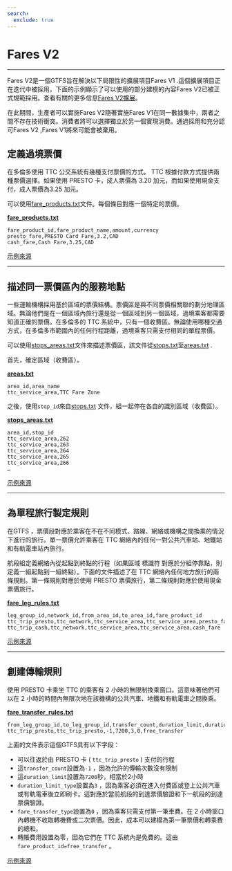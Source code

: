```yaml
---
search:
  exclude: true
---
```


# Fares V2

<hr/>

Fares V2是一個GTFS旨在解決以下局限性的擴展項目Fares V1 .這個擴展項目正在迭代中被採用，下面的示例顯示了可以使用的部分建模的內容Fares V2已被正式規範採用。查看有關的更多信息[Fares V2擴展](../../../extensions/fares-v2)。

在此期間，生產者可以實施Fares V2隨著實施Fares V1在同一數據集中，兩者之間不存在技術衝突。消費者將可以選擇獨立於另一個實現消費。通過採用和充分認可Fares V2 ,Fares V1將來可能會被棄用。

## 定義過境票價

在多倫多使用 TTC 公交系統有幾種支付票價的方式。 TTC 根據付款方式提供兩種票價選擇。如果使用 PRESTO 卡，成人票價為 3.20 加元，而如果使用現金支付，成人票價為3.25 加元。

可以使用[fare_products.txt](../../reference/#fare_productstxt)文件。每個條目對應一個特定的票價。

[**fare_products.txt**](../../reference/#fare_productstxt)

    fare_product_id,fare_product_name,amount,currency
    presto_fare,PRESTO Card Fare,3.2,CAD
    cash_fare,Cash Fare,3.25,CAD

[示例來源](https://www.ttc.ca/Fares-and-passes)

<hr/>

## 描述同一票價區內的服務地點

一些運輸機構採用基於區域的票價結構。票價區是與不同票價相關聯的劃分地理區域。無論他們是在一個區域內旅行還是從一個區域到另一個區域，過境乘客都需要知道正確的票價。在多倫多的 TTC 系統中，只有一個收費區。無論使用哪種交通方式，在多倫多市範圍內的任何行程距離，過境乘客只需支付相同的單程票價。

可以使用[stops_areas.txt](../../reference/#stops_areastxt)文件來描述票價區，該文件從[stops.txt](../../reference/#stopstxt)至[areas.txt](../../reference/#areastxt) .

首先，確定區域（收費區）。

[**areas.txt**](../../reference/#areastxt)

    area_id,area_name
    ttc_service_area,TTC Fare Zone

之後，使用`stop_id`來自[stops.txt](../../reference/#stopstxt) 文件，組一起停在各自的識別區域（收費區）。

[**stops_areas.txt**](../../reference/#stops_areastxt)

    area_id,stop_id
    ttc_service_area,262
    ttc_service_area,263
    ttc_service_area,264
    ttc_service_area,265
    ttc_service_area,266
    …

[示例來源](http://opendata.toronto.ca/toronto.transit.commission/ttc-routes-and-schedules/OpenData_TTC_Schedules.zip)

<hr/>

## 為單程旅行製定規則

在GTFS ，票價段對應於乘客在不在不同模式、路線、網絡或機構之間換乘的情況下進行的旅行。單一票價允許乘客在 TTC 網絡內的任何一對公共汽車站、地鐵站和有軌電車站內旅行。

航段組定義網絡內從起點到終點的行程（如果區域 標識符 對應於分組停靠點，則定義一組起點到一組終點）。下面的文件描述了在 TTC 網絡內任何地方旅行的兩條規則。第一條規則對應於使用 PRESTO 票價旅行，第二條規則對應於使用現金票價旅行。

[**fare_leg_rules.txt**](../../reference/#fare_leg_rulestxt)

    leg_group_id,network_id,from_area_id,to_area_id,fare_product_id
    ttc_trip_presto,ttc_network,ttc_service_area,ttc_service_area,presto_fare
    ttc_trip_cash,ttc_network,ttc_service_area,ttc_service_area,cash_fare

[示例來源](https://www.ttc.ca/Fares-and-passes)

<hr/>

## 創建傳輸規則

使用 PRESTO 卡乘坐 TTC 的乘客有 2 小時的無限制換乘窗口。這意味著他們可以在 2 小時的時間內無限次地在該機構的公共汽車、地鐵和有軌電車之間換乘。

[**fare_transfer_rules.txt**](../../reference/#fare_transfer_rulestxt)

    from_leg_group_id,to_leg_group_id,transfer_count,duration_limit,duration_limit_type,fare_transfer_type,fare_product_id
    ttc_trip_presto,ttc_trip_presto,-1,7200,3,0,free_transfer

上面的文件表示這個GTFS具有以下字段：

- 可以往返於由 PRESTO 卡 ( `ttc_trip_presto` ) 支付的行程
- 這`transfer_count`設置為`-1` ，因為允許的傳輸次數沒有限制
- 這`duration_limit`設置為`7200`秒，相當於2小時
- `duration_limit_type`設置為`3` ，因為乘客必須在進入付費區或登上公共汽車或有軌電車後立即刷卡。這對應於當前航段的到達票價驗證和下一航段的到達票價驗證。
- `fare_transfer_type`設置為`0` ，因為乘客只需支付第一筆車費。在 2 小時窗口內轉機不收取轉機費或二次票價。因此，成本可以建模為第一筆票價和轉乘費的總和。
- 轉賬費用設置為零，因為它們在 TTC 系統內是免費的。這由`fare_product_id=free_transfer` 。

[示例來源](https://www.ttc.ca/Fares-and-passes/PRESTO-on-the-TTC/Two-hour-transfer)
